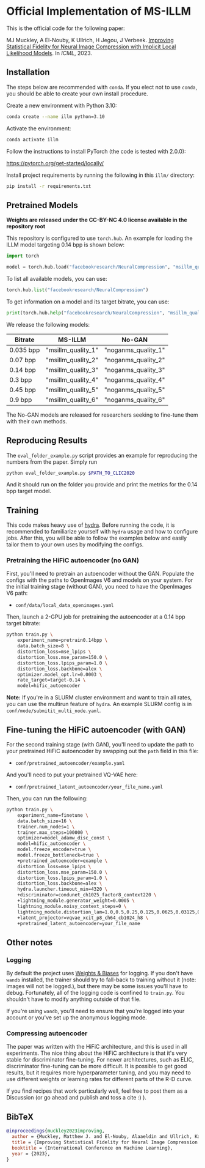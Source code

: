 # Official Implementation of MS-ILLM

This is the official code for the following paper:

MJ Muckley, A El-Nouby, K Ullrich, H Jegou, J Verbeek.
[Improving Statistical Fidelity for Neural Image Compression with Implicit Local Likelihood Models](https://proceedings.mlr.press/v202/muckley23a.html).
In *ICML*, 2023.

## Installation

The steps below are recommended with `conda`. If you elect not to use `conda`,
you should be able to create your own install procedure.

Create a new environment with Python 3.10:

```bash
conda create --name illm python=3.10
```

Activate the environment:

```bash
conda activate illm
```

Follow the instructions to install PyTorch (the code is tested with 2.0.0):

https://pytorch.org/get-started/locally/

Install project requirements by running the following in this `illm/`
directory:

```bash
pip install -r requirements.txt
```

## Pretrained Models

**Weights are released under the CC-BY-NC 4.0 license available in the**
**repository root**

This repository is configured to use `torch.hub`. An example for loading the
ILLM model targeting 0.14 bpp is shown below:

```python
import torch

model = torch.hub.load("facebookresearch/NeuralCompression", "msillm_quality_3")
```

To list all available models, you can use:

```python
torch.hub.list("facebookresearch/NeuralCompression")
```

To get information on a model and its target bitrate, you can use:

```python
print(torch.hub.help("facebookresearch/NeuralCompression", "msillm_quality_3"))
```

We release the following models:

| Bitrate   | MS-ILLM            | No-GAN              |
| --------- | ------------------ | ------------------- |
| 0.035 bpp | "msillm_quality_1" | "noganms_quality_1" |
| 0.07 bpp  | "msillm_quality_2" | "noganms_quality_2" |
| 0.14 bpp  | "msillm_quality_3" | "noganms_quality_3" |
| 0.3 bpp   | "msillm_quality_4" | "noganms_quality_4" |
| 0.45 bpp  | "msillm_quality_5" | "noganms_quality_5" |
| 0.9 bpp   | "msillm_quality_6" | "noganms_quality_6" |

The No-GAN models are released for researchers seeking to fine-tune them
with their own methods.

## Reproducing Results

The `eval_folder_example.py` script provides an example for reproducing the
numbers from the paper. Simply run

```bash
python eval_folder_example.py $PATH_TO_CLIC2020
```

And it should run on the folder you provide and print the metrics for the
0.14 bpp target model.

## Training

This code makes heavy use of
[hydra](https://github.com/facebookresearch/hydra). Before running the code, it
is recommended to familiarize yourself with `hydra` usage and how to configure
jobs. After this, you will be able to follow the examples below and easily
tailor them to your own uses by modifying the configs.

### Pretraining the HiFiC autoencoder (no GAN)

First, you'll need to pretrain an autoencoder without the GAN.
Populate the configs with the paths to OpenImages V6 and models on your system.
For the initial training stage (without GAN), you need to have the OpenImages
V6 path:

- `conf/data/local_data_openimages.yaml`

Then, launch a 2-GPU job for pretraining the autoencoder at a 0.14 bpp target
bitrate:

```bash
python train.py \
    experiment_name=pretrain0.14bpp \
    data.batch_size=8 \
    distortion_loss=mse_lpips \
    distortion_loss.mse_param=150.0 \
    distortion_loss.lpips_param=1.0 \
    distortion_loss.backbone=alex \
    optimizer.model_opt.lr=0.0003 \
    rate_target=target-0.14 \
    model=hific_autoencoder
```

**Note:** If you're in a SLURM cluster environment and want to train all rates,
you can use the multirun feature of `hydra`. An example SLURM config is in
`conf/mode/submitit_multi_node.yaml`.

## Fine-tuning the HiFiC autoencoder (with GAN)

For the second training stage (with GAN), you'll need to update the path to
your pretrained HiFiC autoencoder by swapping out the `path` field in this
file:

- `conf/pretrained_autoencoder/example.yaml`

And you'll need to put your pretrained VQ-VAE here:

- `conf/pretrained_latent_autoencoder/your_file_name.yaml`

Then, you can run the following:

```bash
python train.py \
    experiment_name=finetune \
    data.batch_size=16 \
    trainer.num_nodes=1 \
    trainer.max_steps=100000 \
    optimizer=model_adamw_disc_const \
    model=hific_autoencoder \
    model.freeze_encoder=true \
    model.freeze_bottleneck=true \
    +pretrained_autoencoder=example \
    distortion_loss=mse_lpips \
    distortion_loss.mse_param=150.0 \
    distortion_loss.lpips_param=1.0 \
    distortion_loss.backbone=alex \
    hydra.launcher.timeout_min=4320 \
    +discriminator=condunet_ch1025_factor8_context220 \
    +lightning_module.generator_weight=0.0005 \
    lightning_module.noisy_context_steps=0 \
    lightning_module.distortion_lam=1.0,0.5,0.25,0.125,0.0625,0.03125,0.015625,0.0078125 \
    +latent_projector=vqvae_xcit_p8_ch64_cb1024_h8 \
    +pretrained_latent_autoencoder=your_file_name
```

## Other notes

### Logging

By default the project uses [Weights & Biases](https://wandb.ai/site) for
logging. If you don't have `wandb` installed, the trainer should try to
fall-back to training without it (note: images will not be logged.), but there
may be some issues you'll have to debug. Fortunately, all of the logging code
is confined to `train.py`. You shouldn't have to modify anything outside of
that file.

If you're using `wandb`, you'll need to ensure that you're logged into your
account or you've set up the anonymous logging mode.

### Compressing autoencoder

The paper was written with the HiFiC architecture, and this is used in all
experiments. The nice thing about the HiFiC architecture is that it's very
stable for discriminator fine-tuning. For newer architectures, such as ELIC,
discriminator fine-tuning can be more difficult. It is possible to get good
results, but it requires more hyperparameter tuning, and you may need to use
different weights or learning rates for different parts of the R-D curve.

If you find recipes that work particularly well, feel free to post them as a
Discussion (or go ahead and publish and toss a cite :) ).

## BibTeX
```bibtex
@inproceedings{muckley2023improving,
  author = {Muckley, Matthew J. and El-Nouby, Alaaeldin and Ullrich, Karen and Jégou, Hervé and Verbeek, Jakob},
  title = {Improving Statistical Fidelity for Neural Image Compression with Implicit Local Likelihood Models},
  booktitle = {International Conference on Machine Learning},
  year = {2023},
}
```
